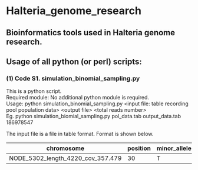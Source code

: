 # Halteria_genome_research
## Bioinformatics tools used in Halteria genome research.  
## Usage of all python (or perl) scripts:  
### (1) Code S1. simulation_binomial_sampling.py  
This is a python script.  
Required module: No additional python module is required.  
Usage: python simulation_binomial_sampling.py \<input file: table recording pool population data\> \<output file\> \<total reads number\>   
  Eg. python simulation_biomial_sampling.py pol_data.tab output_data.tab 186978547  
  
The input file is a file in table format. Format is shown below.  

|chromosome|position|minor_allele|MAF|major_allele|MAAF|position_type|poly_type|reads_num|gene|
|---|---|---|---|---|---|---|---|---|---|
|NODE_5302_length_4220_cov_357.479|30|T|0.264044943820225|A|0.69873595505618|inter_genic|bi|1424|NULL|
